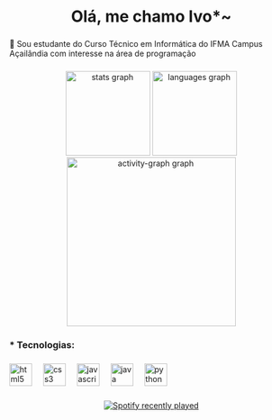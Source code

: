 <h1 align="center">Olá, me chamo Ivo*~</h1>

###

<p align="left">👦 Sou estudante do Curso Técnico em Informática do IFMA Campus Açailândia com interesse na área de programação</p>

###

<div align="center">
  <img src="https://github-readme-stats.vercel.app/api?username=IvoJunior0&hide_title=false&hide_rank=true&show_icons=true&include_all_commits=true&count_private=true&disable_animations=false&theme=nord&locale=pt-br&hide_border=false&order=1" height="150" alt="stats graph"  />
  <img src="https://github-readme-stats.vercel.app/api/top-langs?username=IvoJunior0&locale=pt-br&hide_title=false&layout=compact&card_width=320&langs_count=5&theme=nord&hide_border=false&order=2" height="150" alt="languages graph"  />
  <img src="https://github-readme-activity-graph.vercel.app/graph?username=IvoJunior0&radius=16&theme=nord&area=true&order=5&custom_title=Gr%C3%A1fico%20de%20commits" height="300" alt="activity-graph graph"  />
</div>

###

<h3 align="left">* Tecnologias:</h3>

###

<div align="left">
  <img src="https://cdn.jsdelivr.net/gh/devicons/devicon/icons/html5/html5-original.svg" height="40" alt="html5 logo"  />
  <img width="12" />
  <img src="https://cdn.jsdelivr.net/gh/devicons/devicon/icons/css3/css3-original.svg" height="40" alt="css3 logo"  />
  <img width="12" />
  <img src="https://cdn.jsdelivr.net/gh/devicons/devicon/icons/javascript/javascript-original.svg" height="40" alt="javascript logo"  />
  <img width="12" />
  <img src="https://cdn.jsdelivr.net/gh/devicons/devicon/icons/java/java-original.svg" height="40" alt="java logo"  />
  <img width="12" />
  <img src="https://cdn.jsdelivr.net/gh/devicons/devicon/icons/python/python-original.svg" height="40" alt="python logo"  />
</div>

###

<div align="center">
  <a href="https://open.spotify.com/user/31wn5tjj7pqzltc4or5lbvbub4eu">
    <img src="https://spotify-recently-played-readme.vercel.app/api?user=31wn5tjj7pqzltc4or5lbvbub4eu&count=5" alt="Spotify recently played"  />
  </a>
</div>

###
